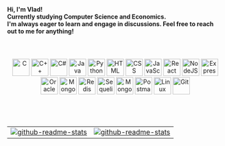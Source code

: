 <div>
  <b> Hi, I'm Vlad!
  </br>
  Currently studying Computer Science and Economics.
  </br>
  I'm always eager to learn and engage in discussions. Feel free to reach out to me for anything! </b>
</div>

<h1></h1>
</br>

<div align="center">
  <img alt="C" width="40px" src="https://cdn.jsdelivr.net/gh/devicons/devicon@latest/icons/c/c-original.svg" />
  <img alt="C++" width="40px" src="https://cdn.jsdelivr.net/gh/devicons/devicon@latest/icons/cplusplus/cplusplus-original.svg" />
  <img alt="C#" width="40px" src="https://cdn.jsdelivr.net/gh/devicons/devicon@latest/icons/csharp/csharp-original.svg" />
  <img alt="Java" width="40px" src="https://cdn.jsdelivr.net/gh/devicons/devicon@latest/icons/java/java-original-wordmark.svg" />
  <img alt="Python" width="40px" src="https://cdn.jsdelivr.net/gh/devicons/devicon@latest/icons/python/python-original.svg" />
  <img alt="HTML" width="40px" src="https://cdn.jsdelivr.net/gh/devicons/devicon/icons/html5/html5-plain.svg" />
  <img alt="CSS" width="40px" src="https://cdn.jsdelivr.net/gh/devicons/devicon/icons/css3/css3-plain.svg" />
  <img alt="JavaScript" width="40px" src="https://cdn.jsdelivr.net/gh/devicons/devicon/icons/javascript/javascript-plain.svg" />
  <img alt="React" width="40px" src="https://cdn.jsdelivr.net/gh/devicons/devicon/icons/react/react-original.svg" />
  <img alt="NodeJS" width="40px" src="https://cdn.jsdelivr.net/gh/devicons/devicon/icons/nodejs/nodejs-original.svg" />
  <img alt="Express" width="40px" src="https://cdn.jsdelivr.net/gh/devicons/devicon/icons/express/express-original.svg" />
  <img alt="Oracle Database" width="40px" src="https://cdn.jsdelivr.net/gh/devicons/devicon@latest/icons/sqldeveloper/sqldeveloper-original.svg" />
  <img alt="MongoDB" width="40px" src="https://cdn.jsdelivr.net/gh/devicons/devicon@latest/icons/mongodb/mongodb-original.svg" />
  <img alt="Redis" width="40px" src="https://cdn.jsdelivr.net/gh/devicons/devicon@latest/icons/redis/redis-plain-wordmark.svg" />
  <img alt="Sequelize" width="40px" src="https://cdn.jsdelivr.net/gh/devicons/devicon/icons/sequelize/sequelize-original.svg" />
  <img alt="Mongoose" width="40px" src="https://cdn.jsdelivr.net/gh/devicons/devicon@latest/icons/mongoose/mongoose-original-wordmark.svg" />
  <img alt="Postman" width="40px" src="https://cdn.jsdelivr.net/gh/devicons/devicon@latest/icons/postman/postman-original.svg" />
  <img alt="Linux" width="40px" src="https://cdn.jsdelivr.net/gh/devicons/devicon/icons/linux/linux-original.svg" />
  <img alt="Git" width="40px" src="https://cdn.jsdelivr.net/gh/devicons/devicon/icons/git/git-original.svg" />
</div>

<h1></h1>
</br>

<table align="center">
  <tr>
    <td>
      <a href="https://github.com/anuraghazra/github-readme-stats">
        <img alt="github-readme-stats" src="https://github-readme-stats.vercel.app/api/top-langs/?username=vladboj&layout=compact&theme=gruvbox&langs_count=12">
      </a>
    </td>
    <td>
      <a href="https://github.com/anuraghazra/github-readme-stats">
        <img alt="github-readme-stats" src="https://github-readme-stats.vercel.app/api?username=vladboj&theme=gruvbox&rank_icon=github">
      </a>
    </td>
  </tr>
</table>
